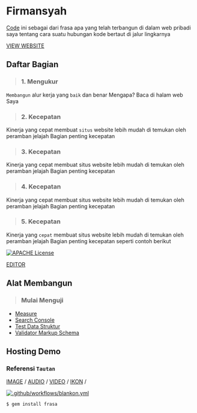 # Firmansyah
[Code](https://firmansyahbio.github.io/home.html) ini sebagai dari frasa apa yang telah terbangun di dalam web pribadi saya tentang cara suatu hubungan kode bertaut di jalur lingkarnya<br/>

[VIEW WEBSITE](https://firmansyahbio.blogspot.com)
## Daftar Bagian
>### 1. Mengukur
`Membangun` alur kerja yang `baik` dan benar Mengapa?
Baca di halam web Saya 
>### 2. Kecepatan
Kinerja yang cepat membuat `situs` website lebih mudah di temukan oleh peramban jelajah Bagian penting kecepatan
>### 3. Kecepatan
Kinerja yang cepat membuat situs website lebih mudah di temukan oleh peramban jelajah Bagian penting kecepatan
>### 4. Kecepatan
Kinerja yang cepat membuat situs website lebih mudah di temukan oleh peramban jelajah Bagian penting kecepatan 
>### 5. Kecepatan
Kinerja yang `cepat` membuat situs website lebih mudah di temukan oleh peramban jelajah Bagian penting kecepatan seperti contoh berikut

<a href="https://github.com/Firmansyahbio/code/blob/main/LICENSE">
  <img src="https://img.shields.io/badge/License-MIT-brightgreen.svg?style=flat-square" alt="APACHE License">
 </a>

[ EDITOR](editor.html)<br/>

## Alat Membangun
>### Mulai Menguji 
- [ Measure](https://web.dev/measure/)<br/>
- [ Search Console](https://search.google.com/search-console)<br/>
- [ Test Data Struktur](https://search.google.com/test/rich-results)<br/>
- [ Validator Markup Schema](https://validator.schema.org/)<br/>


## Hosting Demo
### Referensi `Tautan` 
[ IMAGE](https://firmansyahbio.github.io/audio.mp3) /
[ AUDIO](https://firmansyahbio.github.io/audio.mp3) /
[ VIDEO](https://firmansyahbio.github.io/video.mp4) /
[ IKON](https://firmansyahbio.github.io/video.mp4) /

[![.github/workflows/blankon.yml](https://github.com/Firmansyahbio/code/actions/workflows/blankon.yml/badge.svg?event=public)](https://github.com/Firmansyahbio/frasa.github.io/actions/workflows/blankon.yml)


```bash
$ gem install frasa
```

